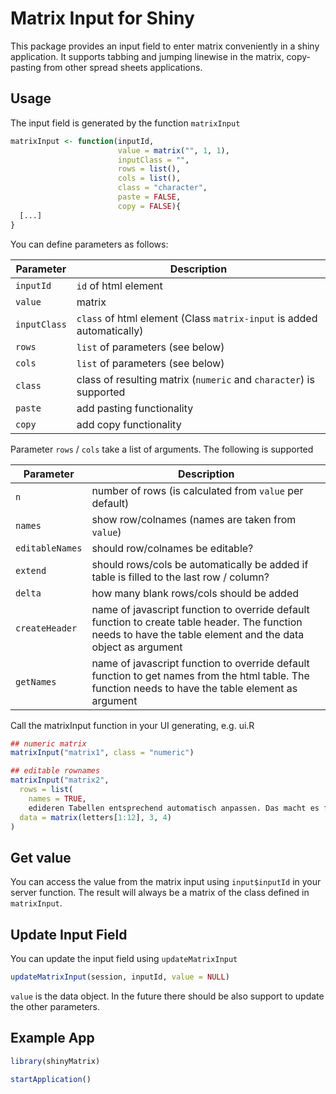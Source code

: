 # Matrix Input for Shiny

This package provides an input field to enter matrix conveniently in a shiny application. It supports tabbing and jumping linewise in the matrix, copy-pasting from other spread sheets applications.

## Usage

The input field is generated by the function `matrixInput`

```r
matrixInput <- function(inputId,
                        value = matrix("", 1, 1),
                        inputClass = "",
                        rows = list(),
                        cols = list(),
                        class = "character",
                        paste = FALSE,
                        copy = FALSE){
  [...]
}
```
You can define parameters as follows:

| Parameter | Description |
|-|-|
| `inputId` | `id` of html element |
| `value` | matrix |
| `inputClass` | `class` of html element (Class `matrix-input` is added automatically) |
| `rows` | `list` of parameters (see below) |
| `cols` | `list` of parameters (see below) |
| `class` | class of resulting matrix (`numeric` and `character`) is supported |
| `paste` | add pasting functionality |
| `copy` | add copy functionality |

Parameter `rows` / `cols` take a list of arguments. The following is supported

| Parameter | Description |
|-|-|
|`n`| number of rows (is calculated from `value` per default) |
|`names`| show row/colnames (names are taken from `value`)|
|`editableNames`| should row/colnames be editable? |
|`extend`| should rows/cols be automatically be added if table is filled to the last row / column? |
|`delta`| how many blank rows/cols should be added 
|`createHeader`| name of javascript function to override default function to create table header. The function needs to have the table element and the data object as argument
|`getNames`|name of javascript function to override default function to get names from the html table. The function needs to have the table element as argument |

Call the matrixInput function in your UI generating, e.g. ui.R

```r
## numeric matrix
matrixInput("matrix1", class = "numeric")

## editable rownames
matrixInput("matrix2",
  rows = list(
    names = TRUE,
    edideren Tabellen entsprechend automatisch anpassen. Das macht es für den User wesentlich einfacher und ich denke auch für uns etwas.tableNames = TRUE),
  data = matrix(letters[1:12], 3, 4)
)
```
## Get value

You can access the value from the matrix input using `input$inputId` in your server function. The result will always be a matrix of the class defined in `matrixInput`.


## Update Input Field

You can update the input field using `updateMatrixInput`

```r
updateMatrixInput(session, inputId, value = NULL)
```

`value` is the data object. In the future there should be also support to update the other parameters.

## Example App
```r
library(shinyMatrix)

startApplication()
```
